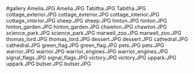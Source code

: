 #gallery
Amelia.JPG	Amelia.JPG
Tabitha.JPG	Tabitha.JPG
cottage_exterior.JPG	cottage_exterior.JPG
cottage_interior.JPG	cottage_interior.JPG
sheep.JPG	sheep.JPG
hinton.JPG	hinton.JPG
hinton_garden.JPG	hinton_garden.JPG
chawton.JPG	chawton.JPG
science_park.JPG	science_park.JPG
marwell_zoo.JPG	marwell_zoo.JPG
thomas_lord.JPG	thomas_lord.JPG
dessert.JPG	dessert.JPG
cathedral.JPG	cathedral.JPG
green_flag.JPG	green_flag.JPG
pets.JPG	pets.JPG
warrior.JPG	warrior.JPG
warrior_engines.JPG	warrior_engines.JPG
signal_flags.JPG	signal_flags.JPG
victory.JPG	victory.JPG
uppark.JPG	uppark.JPG
butser.JPG	butser.JPG
